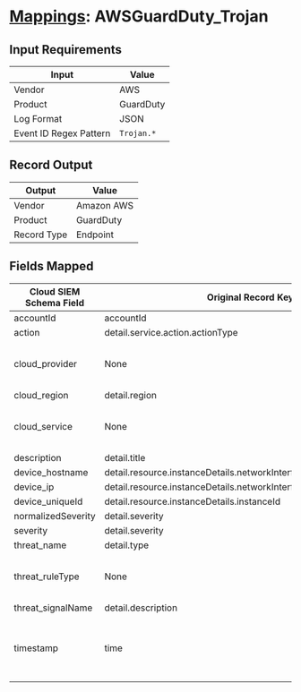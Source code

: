 # [Mappings](README.md): AWSGuardDuty_Trojan

## Input Requirements

|Input|Value|
|-----|-----|
|Vendor|AWS|
|Product|GuardDuty|
|Log Format|JSON|
|Event ID Regex Pattern|`Trojan.*`|

## Record Output

|Output|Value|
|------|-----|
|Vendor|Amazon AWS|
|Product|GuardDuty|
|Record Type|Endpoint|

## Fields Mapped

|Cloud SIEM Schema Field|Original Record Key|Notes|
|-----------------------|-------------------|-----|
|accountId|accountId||
|action|detail.service.action.actionType||
|cloud_provider|None|The static text `AWS` is populated in this schema field.|
|cloud_region|detail.region||
|cloud_service|None|The static text `GuardDuty` is populated in this schema field.|
|description|detail.title||
|device_hostname|detail.resource.instanceDetails.networkInterfaces.1.privateDnsName||
|device_ip|detail.resource.instanceDetails.networkInterfaces.1.privateIpAddress||
|device_uniqueId|detail.resource.instanceDetails.instanceId||
|normalizedSeverity|detail.severity||
|severity|detail.severity||
|threat_name|detail.type||
|threat_ruleType|None|The static text `direct` is populated in this schema field.|
|threat_signalName|detail.description||
|timestamp|time|We expect the orginal record value of `time` is in the format `yyyy-MM-dd'T'HH:mm:ss'Z'`|

